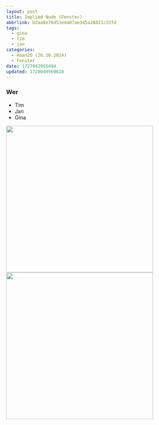 ```yaml
---
layout: post
title: Implied Nude (Fenster)
abbrlink: b2aa8e76d53e4a07ae345a28821c33fd
tags:
  - gina
  - tim
  - jan
categories:
  - Haan2O (26.10.2024)
  - Fenster
date: 1727942955494
updated: 1728049569628
---
```


### Wer

- Tim
- Jan
- Gina

<img src=":/1fbd5c279b614b2fa781f8afda7513b7" width="400"/>
<img src=":/74d2c877496e4f59942413a656bd6bb0" width="400" />
